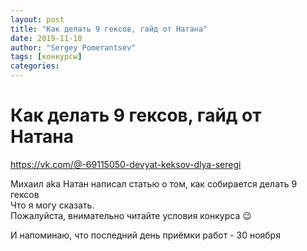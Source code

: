 ```yaml
---
layout: post
title: "Как делать 9 гексов, гайд от Натана"
date: 2019-11-10
author: "Sergey Pomerantsev"
tags: [конкурсы]
categories:
---
```


# Как делать 9 гексов, гайд от Натана

https://vk.com/@-69115050-devyat-keksov-dlya-seregi

Михаил aka Натан написал статью о том, как собирается делать 9 гексов  
Что я могу сказать.  
Пожалуйста, внимательно читайте условия конкурса 😉

И напоминаю, что последний день приёмки работ - 30 ноября

